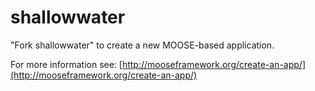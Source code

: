 shallowwater
=====

"Fork shallowwater" to create a new MOOSE-based application.

For more information see: [http://mooseframework.org/create-an-app/](http://mooseframework.org/create-an-app/)
